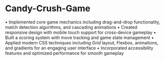 # Candy-Crush-Game
• Implemented core game mechanics including drag-and-drop functionality, match detection algorithms, and
cascading animations
• Created responsive design with mobile touch support for cross-device gameplay
• Built a scoring system with move tracking and game state management
• Applied modern CSS techniques including Grid layout, Flexbox, animations, and gradients for an engaging user
interface
• Incorporated accessibility features and optimized performance for smooth gameplay
